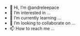 - 👋 Hi, I’m @andreleepace
- 👀 I’m interested in ...
- 🌱 I’m currently learning ...
- 💞️ I’m looking to collaborate on ...
- 📫 How to reach me ...

<!---
andreleepace/andreleepace is a ✨ special ✨ repository because its `README.md` (this file) appears on your GitHub profile.
You can click the Preview link to take a look at your changes.
--->
